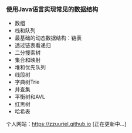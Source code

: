 ### 使用Java语言实现常见的数据结构  
* 数组  
* 栈和队列  
* 最基础的动态数据结构：链表  
* 透过链表看递归  
* 二分搜索树  
* 集合和映射  
* 堆和优先队列  
* 线段树  
* 字典树Trie  
* 并查集  
* 平衡树和AVL  
* 红黑树  
* 哈希表  

个人网站：https://zzuuriel.github.io [正在更新中...]  
